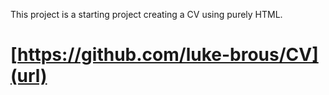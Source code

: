 This project is a starting project creating a CV using purely HTML. 


# [https://github.com/luke-brous/CV](url)
